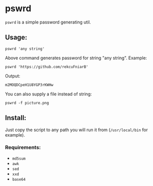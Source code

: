 pswrd
=====

`pswrd` is a simple password generating util.

Usage:
------

    pswrd 'any string'

Above command generates password for string "any string". Example:

    pswrd 'https://github.com/rekcuFniarB'

Output:

    m2MOQDCpeH1U8YGP3rKWHw

You can also supply a file instead of string:

    pswrd -f picture.png

Install:
--------

Just copy the script to any path you will run it from (`/usr/local/bin` for example).

### Requirements:

* `md5sum`
* `awk`
* `sed`
* `xxd`
* `base64`
